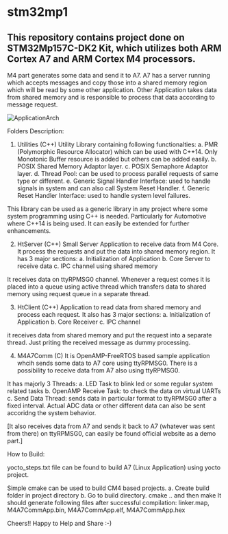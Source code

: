 # stm32mp1


## This repository contains project done on STM32Mp157C-DK2 Kit, which utilizes both ARM Cortex A7 and ARM Cortex M4 processors.

M4 part generates some data and send it to A7.
A7 has a server running which accepts messages and copy those into a shared memory region which will be read by some other application.
Other Application takes data from shared memory and is responsible to process that data according to message request.


![ApplicationArch](https://user-images.githubusercontent.com/24417311/229630564-0032a8f7-bc8c-44df-8fd2-dc4b43717483.png)


Folders Description:

1. Utilities (C++)
Utility Library containing following functionalties:
	a. PMR (Polymorphic Resource Allocator) which can be used with C++14. Only Monotonic Buffer resource is added but others can be added easily.
	b. POSIX Shared Memory Adaptor layer.
	c. POSIX Semaphore Adaptor layer.
	d. Thread Pool: can be used to process parallel requests of same type or different.
	e. Generic Signal Handler Interface: used to handle signals in system and can also call System Reset Handler.
	f. Generic Reset Handler Interface: used to handle system level failures.

This library can be used as a generic library in any project where some system programming using C++ is needed. Particularly for Automotive where C++14 is being used.
It can easily be extended for further enhancements.


2. HtServer (C++)
Small Server Application to receive data from M4 Core. It process the requests and put the data into shared memory region.
It has 3 major sections:
	a. Initialization of Application
	b. Core Server to receive data
	c. IPC channel using shared memory

It receives data on ttyRPMSG0 channel. Whenever a request comes it is placed into a queue using active thread which transfers data to shared memory using request queue in a separate thread.


3. HtClient (C++)
Application to read data from shared memory and process each request.
It also has 3 major sections:
	a. Initialization of Application
	b. Core Receiver
	c. IPC channel

it receives data from shared memory and put the request into a separate thread. Just priting the received message as dummy processing.


4. M4A7Comm (C)
It is OpenAMP-FreeRTOS based sample application whcih sends some data to A7 core using ttyRPMSG0. There is a possibility to receive data from A7 also using ttyRPMSG0.

It has majorly 3 Threads:
	a. LED Task to blink led or some regular system related tasks
	b. OpenAMP Receive Task: to check the data on virtual UARTs
	c. Send Data Thread: sends data in particular format to ttyRPMSG0 after a fixed interval. Actual ADC data or other different data can also be sent accoridng the system behavior.

[It also receives data from A7 and sends it back to A7 (whatever was sent from there) on ttyRPMSG0, can easily be found official website as a demo part.]



How to Build:

yocto_steps.txt file can be found to build A7 (Linux Application) using yocto project.

Simple cmake can be used to build CM4 based projects.
	a. Create build folder in project directory
	b. Go to build directory. cmake .. and then make
It should generate following files after successful compilation:
linker.map, M4A7CommApp.bin, M4A7CommApp.elf, M4A7CommApp.hex





Cheers!!
Happy to Help and Share :-)


